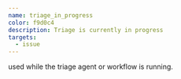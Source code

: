 ```yaml
---
name: triage_in_progress
color: f9d0c4
description: Triage is currently in progress
targets:
  - issue
---
```


used while the triage agent or workflow is running.


